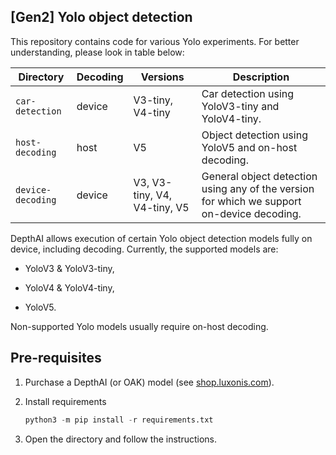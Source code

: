 ## [Gen2] Yolo object detection

This repository contains code for various Yolo experiments. For better understanding, please look in table below:

| Directory       | Decoding | Versions                     | Description                                                  |
| --------------- | -------- | ---------------------------- | ------------------------------------------------------------ |
| `car-detection`   | device   | V3-tiny, V4-tiny             | Car detection using YoloV3-tiny and YoloV4-tiny.             |
| `host-decoding`   | host     | V5                           | Object detection using YoloV5 and on-host decoding.          |
| `device-decoding` | device   | V3, V3-tiny, V4, V4-tiny, V5 | General object detection using any of the version for which we support on-device decoding. |

DepthAI allows execution of certain Yolo object detection models fully on device, including decoding. Currently, the supported models are:

* YoloV3 & YoloV3-tiny,

* YoloV4 & YoloV4-tiny,
* YoloV5.

Non-supported Yolo models usually require on-host decoding.

## Pre-requisites

1. Purchase a DepthAI (or OAK) model (see [shop.luxonis.com](https://shop.luxonis.com/)).

2. Install requirements

   ```python
   python3 -m pip install -r requirements.txt
   ```
3. Open the directory and follow the instructions.